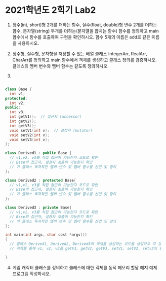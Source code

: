 # 2021학년도 2힉기 Lab2

1. 정수(int, short)형 2개를 더하는 함수, 실수(float, double)형 변수 2개를 더하는 함수, 문자열(string) 두개를 더하는(문자열을 합치는 함수) 함수를 정의하고 main함수에서 함수를 호출하여 구현을 확인하시오.    함수 5개의 이름은 add로 같은 이름을 사용하시오.

2. 정수형, 실수형, 문자형을 저장할 수 있는 배열 클래스 IntegerArr, RealArr, CharArr를 정의하고 main 함수에서 객체를 생성하고 클래스 정의를 검증하시오. 
   클래스의 멤버 변수와 멤버 함수는 같도록 정의하시오. 
   
3. 
```c++

class Base {
  int v1;
protected:
  int v2;
public:
  int v3;
  int getV1();  // 접근자 (accessor)
  int getV2();
  int getV3();
  void setV1(int v);  // 설정자 (mutator)
  void setV2(int v);
  void setV3(int v);
};

class Derived1 : public Base {
  // v1,v2, v3를 직접 접근이 가능한지 코드로 확인
  // Bsse의 접근자, 설정자 호출이 가능한지 확인
  // 이 클래스 독자적인 멤버 변수 및 멤버 함수를 선언 및 정의   
};

class Derived2 : protected Base{
  // v1,v2, v3를 직접 접근이 가능한지 코드로 확인
  // Bsse의 접근자, 설정자 호출이 가능한지 확인
  // 이 클래스 독자적인 멤버 변수 및 멤버 함수를 선언 및 정의   
};

class Derived3 : private Base{
  // v1,v2, v3를 직접 접근이 가능한지 코드로 확인
  // Bsse의 접근자, 설정자 호출이 가능한지 확인
  // 이 클래스 독자적인 멤버 변수 및 멤버 함수를 선언 및 정의     
};

int main(int argc, char cost *argv[]) 
{
  // 클래스 Derived1, Derived2, Derived3의 객체를 생성하는 코드를 생성하고 각 경우 객체가 생성되는지 확인 
  // 객체를 통해 v1, v2, v3를 getV1, getV2, getV3, setV1, setV2, setv3의 함수를 통해서 접근이 가능한지 확인 하시오.  

}
```
4. 게임 캐릭터 클래스를 정의하고 클래스에 대한 객체를 동적 메모리 할당 해지 예제 프로그램 작성하시오.

